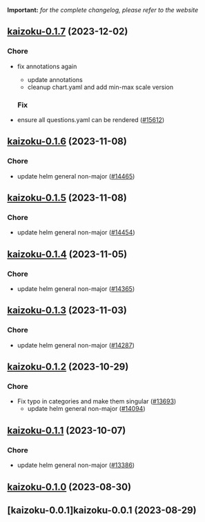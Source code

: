 **Important:**
*for the complete changelog, please refer to the website*




## [kaizoku-0.1.7](https://github.com/truecharts/charts/compare/kaizoku-0.1.6...kaizoku-0.1.7) (2023-12-02)

### Chore

- fix annotations again
  - update annotations
  - cleanup chart.yaml and add min-max scale version
  
  ### Fix

- ensure all questions.yaml can be rendered ([#15612](https://github.com/truecharts/charts/issues/15612))
  
  










## [kaizoku-0.1.6](https://github.com/truecharts/charts/compare/kaizoku-0.1.5...kaizoku-0.1.6) (2023-11-08)

### Chore

- update helm general non-major ([#14465](https://github.com/truecharts/charts/issues/14465))
  
  


## [kaizoku-0.1.5](https://github.com/truecharts/charts/compare/kaizoku-0.1.4...kaizoku-0.1.5) (2023-11-08)

### Chore

- update helm general non-major ([#14454](https://github.com/truecharts/charts/issues/14454))
  
  


## [kaizoku-0.1.4](https://github.com/truecharts/charts/compare/kaizoku-0.1.3...kaizoku-0.1.4) (2023-11-05)

### Chore

- update helm general non-major ([#14365](https://github.com/truecharts/charts/issues/14365))
  
  


## [kaizoku-0.1.3](https://github.com/truecharts/charts/compare/kaizoku-0.1.2...kaizoku-0.1.3) (2023-11-03)

### Chore

- update helm general non-major ([#14287](https://github.com/truecharts/charts/issues/14287))
  
  


## [kaizoku-0.1.2](https://github.com/truecharts/charts/compare/kaizoku-0.1.1...kaizoku-0.1.2) (2023-10-29)

### Chore

- Fix typo in categories and make them singular ([#13693](https://github.com/truecharts/charts/issues/13693))
  - update helm general non-major ([#14094](https://github.com/truecharts/charts/issues/14094))
  
  


## [kaizoku-0.1.1](https://github.com/truecharts/charts/compare/kaizoku-0.1.0...kaizoku-0.1.1) (2023-10-07)

### Chore

- update helm general non-major ([#13386](https://github.com/truecharts/charts/issues/13386))
  
  


## [kaizoku-0.1.0](https://github.com/truecharts/charts/compare/kaizoku-0.0.1...kaizoku-0.1.0) (2023-08-30)




## [kaizoku-0.0.1]kaizoku-0.0.1 (2023-08-29)

